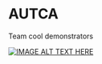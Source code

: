 # AUTCA

Team cool demonstrators

[![IMAGE ALT TEXT HERE](http://img.youtube.com/vi/T6qZTGsTr1g/0.jpg)](http://www.youtube.com/watch?v=T6qZTGsTr1g)

